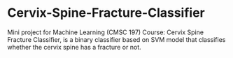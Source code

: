# Cervix-Spine-Fracture-Classifier
Mini project for Machine Learning (CMSC 197) Course: Cervix Spine Fracture Classifier, is a binary classifier based on SVM model that classifies whether the cervix spine has a fracture or not.

